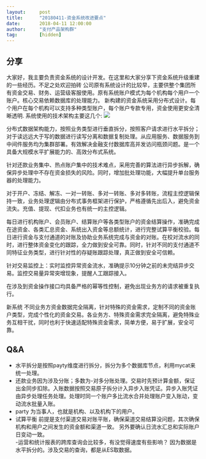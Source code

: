```yaml
---  
layout:     post   
title:      "20180411-资金系统改进要点"  
date:       2018-04-11 12:00:00  
author:     "支付产品架构群"  
tag:		[hidden]   
--- 
```


## 分享

大家好，我主要负责资金系统的设计开发。在这里和大家分享下资金系统升级重建的一些经历。不足之处欢迎拍砖
公司原有系统设计的比较早，主要供整个集团所有资金交易、财务、运营级客服使用。原有系统账户模式为每个机构每个用户一个账户。核心交易依赖数据库的处理能力。
新构建的资金系统采用分布式设计。每个用户在每个机构可以支持多种类型账户，每个账户专款专用，资金使用更安全清晰透明.
系统使用的技术架构主要这几个:
![](http://static.cocolian.org/img/20180612235827.png)  

分布式数据架构能力，按照业务类型进行垂直拆分，按照客户请求进行水平拆分；对于读远远大于写的数据进行读写分离和数据复制处理。从应用服务、数据服务到中间件服务均为集群部署。有效解决金融支付数据库高并发访问瓶颈问题。是一个具备大规模水平扩展能力的、高效分布式系统。

针对还款业务集中、热点账户集中的技术难点，采用完善的算法进行异步拆解，确保异步处理中不存在资金损失的风险。同时，增加批处理功能，大幅提升单台服务器的处理能力。

对于开户、冻结、解冻、一对一转账、多对一转账、多对多转账，流程主控逻辑保持一致，业务处理逻辑由分布式事务框架进行保护，严格遵循先出后入，避免资金流失。充值、提现、代扣业务也有统一的主控逻辑。

每日进行机构账户、会员账户、结算账户等各类型账户的资金结算操作，准确完成在途资金、各类汇总资金、系统出入资金等总额统计，进行完整试算平衡校验。每日进行资金与支付通道的对账及协助业务系统完成与资金的对账。在校对流水的同时，进行整体资金变化的跟踪，全力做到安全可靠。同时，针对不同的支付通道不同特征业务类型，进行针对性的存疑账跟踪处理，真正做到安全可信赖。

针对交易监控上：实时监控异常资金流水，准确提示10分钟之前的未完结异步交易。监控交易量异常突增现象，提醒人工跟踪接入。

在涉及到资金操作接口均具备严格的幂等性控制，避免出现业务方的请求被重复执行。

新系统 不同业务方资金数据完全隔离，针对特殊的资金需求，定制不同的资金账户类型，完成个性化的资金交易。各业务方、特殊资金需求完全隔离，避免特殊业务互相干扰，同时也利于快速适配特殊资金需求，简单方便，易于扩展，安全可靠。

## Q&A  

- 水平拆分是按照payty维度进行拆分，拆分为多个数据库节点，利用mycat来统一处理。 
- 还款业务因为涉及分账；多数为-对多分账处理。交易时先预计算金额，保证出金同步扣除。入账数据按照交易原子拆分计入异步入账凭证。异步入账凭证由异步处理任务处理。处理时同一个账户多比流水合并处理账户变入账动，变动流水批量入账。  
- party 为当事人，也就是机构、以及机构下的用户。  
- 试算平衡 前提是支付渠道交易对账平账，确保渠道交易结算没问题，其次确保机构和用户之间发生的资金额和渠道一致。 另外要确认日流水汇总和实际账户日变动一致。  
-运营和统计报表的跨库查询会比较多，有没觉得速度有些影响？ 因为数据是水平拆分的。涉及交易的查询，都是从ES取数据。  